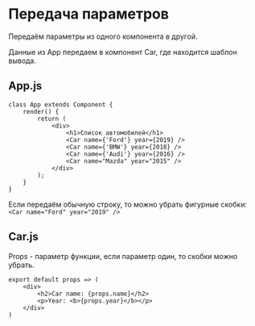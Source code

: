 # Передача параметров
Передаём параметры из одного компонента в другой.

Данные из App передаем в компонент Car, где находится шаблон вывода.

## App.js
    class App extends Component {
        render() {
            return (
                <div>
                    <h1>Список автомобилей</h1>
                    <Car name={'Ford'} year={2019} />
                    <Car name={'BMW'} year={2018} />
                    <Car name={'Audi'} year={2016} />
                    <Car name="Mazda" year="2015" />
                </div>
            );
        }
    }

Если передаём обычную строку, то можно убрать фигурные скобки: `<Car name="Ford" year="2019" />`

## Car.js
Props - параметр функции, если параметр один, то скобки можно убрать.

    export default props => (
        <div>
            <h2>Car name: {props.name}</h2>
            <p>Year: <b>{props.year}</b></p>
        </div>
    )
